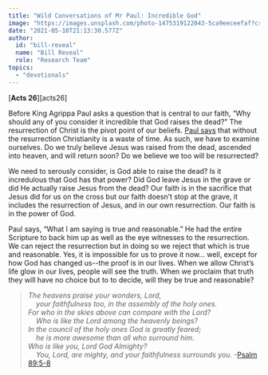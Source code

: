 ```yaml
---
title: "Wild Conversations of Mr Paul: Incredible God"
image: "https://images.unsplash.com/photo-1475319122043-5ca9eeceefaf?crop=entropy&cs=srgb&fm=jpg&ixid=Mnw5NjYxfDB8MXxzZWFyY2h8MXx8R29kfGVufDB8fHx8MTYyMTQ0OTk0OQ&ixlib=rb-1.2.1&q=85"
date: "2021-05-10T21:13:30.577Z"
author:
  id: "bill-reveal"
  name: "Bill Reveal"
  role: "Research Team"
topics:
  - "devotionals"
---
```

[**Acts 26**][acts26]

Before King Agrippa Paul asks a question that is central to our faith, “Why should any of you consider it incredible that God raises the dead?” The resurrection of Christ is the pivot point of our beliefs. [Paul says][1co1512] that without the resurrection Christianity is a waste of time. As such, we have to examine ourselves. Do we truly believe Jesus was raised from the dead, ascended into heaven, and will return soon? Do we believe we too will be resurrected?

We need to serously consider, is God able to raise the dead? Is it incredulous that God has that power? Did God leave Jesus in the grave or did He actually raise Jesus from the dead? Our faith is in the sacrifice that Jesus did for us on the cross but our faith doesn’t stop at the grave, it includes the resurrection of Jesus, and in our own resurrection. Our faith is in the power of God.

Paul says, “What I am saying is true and reasonable.” He had the entire Scripture to back him up as well as the eye witnesses to the resurrection. We can reject the resurrection but in doing so we reject that which is true and reasonable. Yes, it is impossible for us to prove it now... well, except for how God has changed us--the proof is in our lives. When we allow Christ’s life glow in our lives, people will see the truth. When we proclaim that truth they will have no choice but to to decide, will they be true and reasonable?

> _The heavens praise your wonders, Lord,   
> &nbsp;&nbsp;&nbsp;&nbsp;your faithfulness too, in the assembly of the holy ones.  
> For who in the skies above can compare with the Lord?   
> &nbsp;&nbsp;&nbsp;&nbsp;Who is like the Lord among the heavenly beings?   
> In the council of the holy ones God is greatly feared;   
> &nbsp;&nbsp;&nbsp;&nbsp;he is more awesome than all who surround him.   
> Who is like you, Lord God Almighty?   
> &nbsp;&nbsp;&nbsp;&nbsp;You, Lord, are mighty, and your faithfulness surrounds you._ -[Psalm 89:5-8][ps89]

[acs26]: https://biblehub.com/acts/26.htm
[1co1512]: https://biblehub.com/context/1_corinthians/15-12.htm
[ps89]: https://biblehub.com/psalms/89.htm

